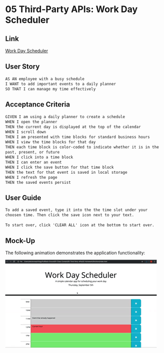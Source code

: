 # 05 Third-Party APIs: Work Day Scheduler

## Link
[Work Day Scheduler](https://ilyublinsky.github.io/bcs-homework-assignment-5/)


## User Story

```
AS AN employee with a busy schedule
I WANT to add important events to a daily planner
SO THAT I can manage my time effectively
```


## Acceptance Criteria

```
GIVEN I am using a daily planner to create a schedule
WHEN I open the planner
THEN the current day is displayed at the top of the calendar
WHEN I scroll down
THEN I am presented with time blocks for standard business hours
WHEN I view the time blocks for that day
THEN each time block is color-coded to indicate whether it is in the past, present, or future
WHEN I click into a time block
THEN I can enter an event
WHEN I click the save button for that time block
THEN the text for that event is saved in local storage
WHEN I refresh the page
THEN the saved events persist
```
## User Guide
```
To add a saved event, type it into the the time slot under your choosen time. Then click the save icon next to your text.

To start over, click 'CLEAR ALL' icon at the bottom to start over.
```

## Mock-Up

The following animation demonstrates the application functionality:

![ScreenShot](/Assests/05-third-party-apis-homework-demo.gif)
